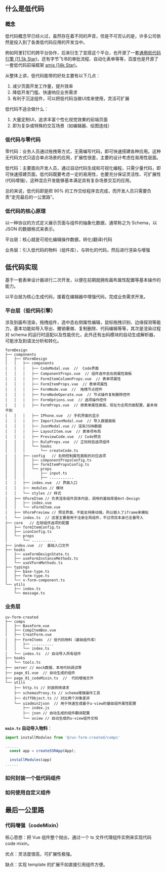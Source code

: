 

## 什么是低代码

### 概念

低代码概念早已经火过，虽然存在着不同的声音，但是不可否认的是，许多公司依然是投入到了各类低代码应用的开发当中。

例如阿里钉钉的跨平台协作，后来衍生了宜搭这个平台，也开源了一套[通用低代码引擎 (11.5k Star)](https://lowcode-engine.cn/index)，还有字节飞书的审批流程、自动化表单等等，百度也是开源了一套低代码前端框架 [amis (14k Star)](https://aisuda.bce.baidu.com/amis/zh-CN/docs/index)。

从整体上讲，低代码能带的好处主要有以下几点：

1. 减少页面开发工作量，提升效率
2. 降低开发门槛、快速响应业务需求
3. 有利于沉淀组件，可以把低代码当做UI库来使用，灵活可扩展

低代码不适合做什么：

1. 大量定制UI，追求丰富个性化视觉效果的前端页面
2. 即为复杂或特殊的交互场景（如编辑器、绘图连线）

### 低代码与零代码

零代码：业务人员通过拖拽等方式，无需编写代码，即可快速搭建各种应用。这种无代码方式只适合单点场景的应用，扩展性很差，主要的设计考虑在易用性层面。

低代码：主要面向开发人员，通过自动代码生成和可视化编程，只需少量代码，即可快速搭建页面。低代码既要考虑一定的易用性，也要充分保证灵活性、可扩展性(代码增强)，这种混合开发能够基本满足具有复杂场景交互的应用。

总的来说，低代码即是把 90% 的工作交给程序去完成，而开发人员只需要负责“走完最后的一公里路”。

### 低代码的核心原理

以一种协议的方式定义展示页面与组件的抽象化数据，通常称之为 Schema，以 JSON 的数据格式来表示。

平台层：核心就是可视化编辑操作数据，转化(翻译)代码

业务层：引入低代码的物料（组件库），与转化的代码，然后进行渲染与增强

## 低代码实现

基于一套表单设计器进行二次开发，以便在前期就拥有画布属性配置等基本操作的能力。

以平台层为核心生成代码，接着在编辑器中增强代码，完成业务需求开发。

### 平台层（低代码引擎）

涉及到画布渲染，拖拽组件，选中态右侧属性编辑，鼠标拖拽识别、边缘探测等能力，基本功能如导入导出、撤销重做、复制删除、代码编辑等等，其次是渲染过程对 schema 的运行时适配以及性能优化，此外还有出码模块的自动生成解析器，可能涉及到语法分析和转化。

```
formDesign
├── components
│   ├── VFormDesign
│   │   ├── components
│   │   │   ├── CodeModal.vue  //  Code界面
│   │   │   ├── ComponentProps.vue  // 组件选中态右侧属性面板
│   │   │   ├── FormItemColumnProps.vue  // 表单项属性
│   │   │   ├── FormItemProps.vue  // 表单项属性
│   │   │   ├── FormNode.vue  //  拖拽节点控件
│   │   │   ├── FormNodeOperate.vue  // 节点操作复制删除控件
│   │   │   ├── FormOptions.vue  // 选项操作控件
│   │   │   ├── FormProps.vue  // 原表单属性面板，现在为全局页面配置，基本用不到
│   │   │   ├── IPhone.vue  // 手机界面的显示
│   │   │   ├── ImportJsonModal.vue  // 导入数据面板
│   │   │   ├── JsonModal.vue // 渲染JSON数据
│   │   │   ├── LayoutItem.vue  // 表单项布局
│   │   │   ├── PreviewCode.vue  // Code预览
│   │   │   ├── RuleProps.vue  // 正则校验选项组件
│   │   │   └── hooks
│   │   │       └── createCode.ts
│   │   ├── config   // 右侧控制属性面板的对应选项
│   │   │   ├── componentPropsConfig.ts
│   │   │   ├── formItemPropsConfig.ts
│   │   │   └── props
│   │   │       ├── input.ts
│   │   │       ├── ...........
│   │   ├── index.vue  // 界面入口
│   │   ├── modules // 模块
│   │   └── styles // 样式
│   ├── VFormItem // 负责渲染组件具体内容，调用的基础库是Ant-Design
│   │   ├── index.vue
│   │   └── vFormItem.vue
│   ├── VFormPreview // 预览界面，不能支持移动端，所以嵌入了iframe来模拟
│   └── index.ts  // 这里主要是用于注册全局组件，不过项目本身已全量导入
├── core   // 左侧组件选项的配置
│   ├── formItemConfig.ts
│   ├── iconConfig.ts
│   └── props
│       └── ...........
├── index.vue  //  基础入口文件
├── hooks
│   ├── useFormDesignState.ts
│   ├── useFormInstanceMethods.ts
│   └── useVFormMethods.ts
├── typings
│   ├── base-type.ts
│   ├── form-type.ts
│   └── v-form-component.ts
└── utils
    ├── index.ts
    └── message.ts
```

### 业务层

```
uv-form-created
├── comps
│   ├── BaseForm.vue
│   ├── CompItemBox.vue
│   ├── CreatForm.vue
│   ├── FormItems  // 低代码物料（基础组件库）
│   │   ├── ..........
│   │   └── index.ts
│   └── index.ts  // 自动导入所有组件
├── hooks
│   └── tools.ts
├── server // mock数据、本地代码调试等
├── page_01.vue  // 自动生成的组件
├── page_01_codeMixin.ts  //  代码增强文件
└── utils
    ├── http.ts // 封装网络请求
    ├── schemasProxy.ts // schema增强操作工具
    ├── diffObject.ts // 对比两个对象差异
    └── uiadmin2json  // 用于快速生成基于u-view的基础组件属性配置
        ├── index.js
        ├── json // 自动生成的组件翻译配置
        └── uview // 自动生成的u-view组件文档
```

**`main.ts` **自动导入物料****：

```js
import installModules from '@/uv-form-created/comps'

......
  const app = createSSRApp(App);

  installModules(app)
......
```

### 如何封装一个低代码组件



### 如何使用自定义组件



## 最后一公里路

### 代码增强（codeMixin）

核心思想：把 Vue 组件整个抛出，通过一个 ts 文件代理组件实例来实现代码 code mixin。

优点：灵活度很高，可扩展性极强。

缺点：实现 template 的扩展不如直接引用组件方便。




